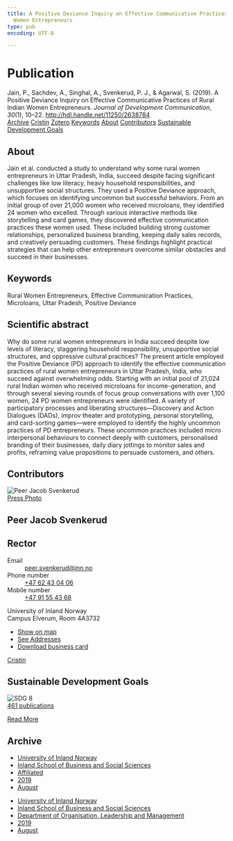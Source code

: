 ```yaml
---
title: A Positive Deviance Inquiry on Effective Communicative Practices of Rural Indian
  Women Entrepreneurs
type: pub
encoding: UTF-8

---
```

<h1>Publication</h1>
<article id="csl-bib-container-T4FJL9HW" class="csl-bib-container">
  <div class="csl-bib-body"> <div class="csl-entry">Jain, P., Sachdev, A., Singhal, A., Svenkerud, P. J., &#38; Agarwal, S. (2019). A Positive Deviance Inquiry on Effective Communicative Practices of Rural Indian Women Entrepreneurs. <i>Journal of Development Communication</i>, <i>30</i>(1), 10–22. <a href="http://hdl.handle.net/11250/2638784">http://hdl.handle.net/11250/2638784</a></div> </div>
  <div class="csl-bib-buttons">
    <a href="#taxonomy-article-T4FJL9HW" alt="archive" class="csl-bib-button">Archive</a>
    <a href="https://app.cristin.no/results/show.jsf?id=1718705" alt="Cristin" class="csl-bib-button">Cristin</a>
    <a href="http://zotero.org/groups/5881554/items/T4FJL9HW" alt="Zotero" class="csl-bib-button">Zotero</a>
    <a href="#keywords-article-T4FJL9HW" alt="keywords" class="csl-bib-button">Keywords</a>
    <a href="#about-article-T4FJL9HW" alt="about_pub" class="csl-bib-button">About</a>
    <a href="#contributors-article-T4FJL9HW" alt="contributors" class="csl-bib-button">Contributors</a>
    <a href="#sdg-article-T4FJL9HW" alt="sdg" class="csl-bib-button">Sustainable Development Goals</a>
  </div>
  <div id="csl-bib-meta-container-T4FJL9HW"></div>
</article>
<div id="csl-bib-meta-T4FJL9HW" class="csl-bib-meta">
  <article id="about-article-T4FJL9HW" class="about_pub-article">
    <h1>About</h1>
    Jain et al. conducted a study to understand why some rural women entrepreneurs in Uttar Pradesh, India, succeed despite facing significant challenges like low literacy, heavy household responsibilities, and unsupportive social structures. They used a Positive Deviance approach, which focuses on identifying uncommon but successful behaviors. From an initial group of over 21,000 women who received microloans, they identified 24 women who excelled. Through various interactive methods like storytelling and card games, they discovered effective communication practices these women used. These included building strong customer relationships, personalized business branding, keeping daily sales records, and creatively persuading customers. These findings highlight practical strategies that can help other entrepreneurs overcome similar obstacles and succeed in their businesses.
  </article>
  <article id="keywords-article-T4FJL9HW" class="keywords-article">
    <h1>Keywords</h1>
    Rural Women Entrepreneurs, Effective Communication Practices, Microloans, Uttar Pradesh, Positive Deviance
  </article>
  <article id="abstract-article-T4FJL9HW" class="abstract-article">
    <h1>Scientific abstract</h1>
    Why do some rural women entrepreneurs in India succeed despite low levels of literacy, staggering household responsibility, unsupportive social structures, and oppressive cultural practices? The present article employed the Positive Deviance (PD) approach to identify the effective communication practices of rural women entrepreneurs in Uttar Pradesh, India, who succeed against overwhelming odds. Starting with an initial pool of 21,024 rural Indian women who received microloans for income-generation, and through several sieving rounds of focus group conversations with over 1,100 women, 24 PD women entrepreneurs were identified. A variety of participatory processes and liberating structures—Discovery and Action Dialogues (DADs), improv theater and prototyping, personal storytelling, and card-sorting games—were employed to identify the highly uncommon practices of PD entrepreneurs. These uncommon practices included micro interpersonal behaviours to connect deeply with customers, personalised branding of their businesses, daily diary jottings to monitor sales and profits, reframing value propositions to persuade customers, and others.
  </article>
  <article id="contributors-article-T4FJL9HW" class="contributors-article">
    <h1>Contributors</h1>
    <div class="personas"> <div class="vrtx-hinn-person-card"> <div class="photo"> <img src="https://www.inn.no/bilder-ansatte/peer-jacob-svenkerud.jpg" alt="Peer Jacob Svenkerud" loading="lazy"><div class="pressPhoto"> <a href="https://www.inn.no/pressebilder-ansatte/peer-jacob-svenkerud.jpg" target="_blank"> Press Photo </a> </div> </div> <div class="info"> <hgroup><h1>Peer Jacob Svenkerud</h1> <h2>Rector</h2> </hgroup><dl> <dt>Email</dt> <dd> <a href="mailto:peer.svenkerud@inn.no">peer.svenkerud@inn.no</a> </dd> <dt>Phone number</dt> <dd><a href="tel:+4762430406"> +47 62 43 04 06 </a></dd> <dt>Mobile number</dt> <dd><a href="tel:+4791554368"> +47 91 55 43 68 </a></dd> </dl> <p> University of Inland Norway<br> Campus Elverum, Room 4A3732 </p> <ul class="vrtx-hinn-links"> <li><a href="https://www.google.com/maps?q=60.88065,11.53734">Show on map</a></li> <li><a href="https://www.inn.no/english/find-an-employee/peer-svenkerud.html#vrtx-hinn-addresses">See Addresses</a></li> <li><a href="https://www.inn.no/english/find-an-employee/peer-svenkerud.html?vrtx=vcf">Download business card</a></li> </ul> </div> </div> <a href="https://app.cristin.no/persons/show.jsf?id=559002" alt="Cristin URL" class="personas-cristin">Cristin</a> </div>
  </article>
  <article id="sdg-article-T4FJL9HW" class="sdg-article">
    <h1>Sustainable Development Goals</h1>
    <div class="sdg-container"><div id="sdg8" class="sdg">
        <img src="{{< params subfolder >}}images/sdg/sdg08_en.png" class="image" alt="SDG 8">
        <div class="sdg-overlay">
          <a href="{{< params subfolder >}}en/archive/?sdg=8#archive" class="sdg-publication-count"><span>461</span> publications</a>
          <p><a href="https://sdgs.un.org/goals/goal8" class="sdg-read-more">Read More</a></p>
        </div>
      </div></div>
  </article>
  <article id="taxonomy-article-T4FJL9HW" class="taxonomy-article">
    <h1>Archive</h1>
    <ul>
      <li><a href="{{< params subfolder >}}en/archive/?key=3DCRN523">University of Inland Norway</a></li>
      <li><a href="{{< params subfolder >}}en/archive/?key=DU8Q9LN9">Inland School of Business and Social Sciences</a></li>
      <li><a href="{{< params subfolder >}}en/archive/?key=9ESJ3S3Z">Affiliated</a></li>
      <li><a href="{{< params subfolder >}}en/archive/?key=IVNR329P">2019</a></li>
      <li><a href="{{< params subfolder >}}en/archive/?key=ZL3NTNEN">August</a></li>
    </ul>
    <ul>
      <li><a href="{{< params subfolder >}}en/archive/?key=3DCRN523">University of Inland Norway</a></li>
      <li><a href="{{< params subfolder >}}en/archive/?key=DU8Q9LN9">Inland School of Business and Social Sciences</a></li>
      <li><a href="{{< params subfolder >}}en/archive/?key=4LUWR3ZM">Department of Organisation, Leadership and Management</a></li>
      <li><a href="{{< params subfolder >}}en/archive/?key=7GQPC2L9">2019</a></li>
      <li><a href="{{< params subfolder >}}en/archive/?key=PZYFFFTB">August</a></li>
    </ul>
  </article>
</div>
